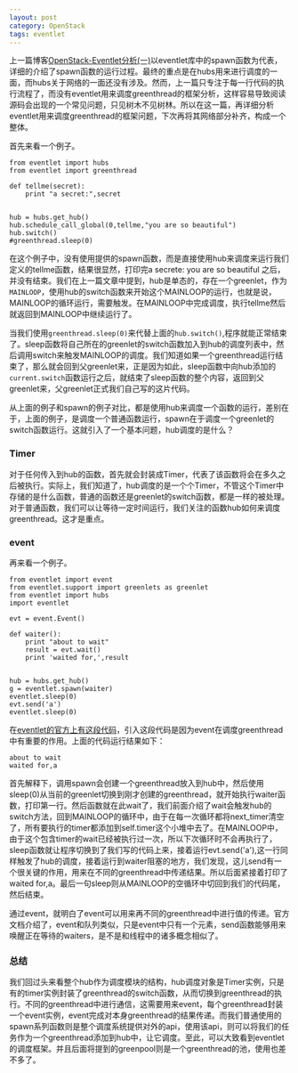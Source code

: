 ```yaml
---
layout: post
category: OpenStack
tags: eventlet
---
```


上一篇博客[OpenStack-Eventlet分析(一)](http://www.choudan.net/2013/08/19/OpenStack-eventlet分析%28一%29.html)以eventlet库中的spawn函数为代表，详细的介绍了spawn函数的运行过程。最终的重点是在hubs用来进行调度的一面，而hubs关于网络的一面还没有涉及。然而，上一篇只专注于每一行代码的执行流程了，而没有eventlet用来调度greenthread的框架分析，这样容易导致阅读源码会出现的一个常见问题，只见树木不见树林。所以在这一篇，再详细分析eventlet用来调度greenthread的框架问题，下次再将其网络部分补齐，构成一个整体。

首先来看一个例子。

    from eventlet import hubs
    from eventlet import greenthread

    def tellme(secret):
        print "a secret:",secret
        

    hub = hubs.get_hub()
    hub.schedule_call_global(0,tellme,"you are so beautiful")
    hub.switch()
    #greenthread.sleep(0)

在这个例子中，没有使用提供的spawn函数，而是直接使用hub来调度来运行我们定义的tellme函数，结果很显然，打印完a secrete: you are so beautiful 之后，并没有结束。我们在上一篇文章中提到，hub是单态的，存在一个greenlet，作为`MAINLOOP`，使用hub的switch函数来开始这个MAINLOOP的运行，也就是说，MAINLOOP的循环运行，需要触发。在MAINLOOP中完成调度，执行tellme然后就返回到MAINLOOP中继续运行了。

当我们使用`greenthread.sleep(0)`来代替上面的`hub.switch()`,程序就能正常结束了。sleep函数将自己所在的greenlet的switch函数加入到hub的调度列表中，然后调用switch来触发MAINLOOP的调度。我们知道如果一个greenthread运行结束了，那么就会回到父greenlet来，正是因为如此，sleep函数中向hub添加的`current.switch`函数运行之后，就结束了sleep函数的整个内容，返回到父greenlet来，父greenlet正式我们自己写的这片代码。

从上面的例子和spawn的例子对比，都是使用hub来调度一个函数的运行，差别在于，上面的例子，是调度一个普通函数运行，spawn在于调度一个greenlet的switch函数运行。这就引入了一个基本问题，hub调度的是什么？

### Timer

对于任何传入到hub的函数，首先就会封装成Timer，代表了该函数将会在多久之后被执行。实际上，我们知道了，hub调度的是一个个Timer，不管这个Timer中存储的是什么函数，普通的函数还是greenlet的switch函数，都是一样的被处理。对于普通函数，我们可以让等待一定时间运行，我们关注的函数hub如何来调度greenthread。这才是重点。

### event

再来看一个例子。

    from eventlet import event
    from eventlet.support import greenlets as greenlet
    from eventlet import hubs
    import eventlet

    evt = event.Event()

    def waiter():
        print "about to wait"
        result = evt.wait()
        print 'waited for,',result


    hub = hubs.get_hub()
    g = eventlet.spawn(waiter)
    eventlet.sleep(0)
    evt.send('a')
    eventlet.sleep(0)

在[eventlet的官方上有这段代码](http://eventlet.net/doc/modules/event.html)，引入这段代码是因为event在调度greenthread中有重要的作用。上面的代码运行结果如下：

    about to wait
    waited for,a

首先解释下，调用spawn会创建一个greenthread放入到hub中，然后使用sleep(0)从当前的greenlet切换到刚才创建的greenthread，就开始执行waiter函数，打印第一行。然后函数就在此wait了，我们前面介绍了wait会触发hub的switch方法，回到MAINLOOP的循环中，由于在每一次循环都将next_timer清空了，所有要执行的timer都添加到self.timer这个小堆中去了。在MAINLOOP中，由于这个包含timer的wait已经被执行过一次，所以下次循环时不会再执行了，sleep函数就让程序切换到了我们写的代码上来，接着运行evt.send('a'),这一行同样触发了hub的调度，接着运行到waiter阻塞的地方，我们发现，这儿send有一个很关键的作用，用来在不同的greenthread中传递结果。所以后面紧接着打印了waited for,a。最后一句sleep则从MAINLOOP的空循环中切回到我们的代码尾，然后结束。

通过event，就明白了event可以用来再不同的greenthread中进行值的传递。官方文档介绍了，event和队列类似，只是event中只有一个元素，send函数能够用来唤醒正在等待的waiters，是不是和线程中的诸多概念相似了。

### 总结

我们回过头来看整个hub作为调度模块的结构，hub调度对象是Timer实例，只是有的timer实例封装了greenthread的switch函数，从而切换到greenthread的执行。不同的greenthread中进行通信，这需要用来event，每个greenthread封装一个event实例，event完成对本身greenthread的结果传递。而我们普通使用的spawn系列函数则是整个调度系统提供对外的api，使用该api，则可以将我们的任务作为一个greenthread添加到hub中，让它调度。至此，可以大致看到eventlet的调度框架。并且后面将提到的greenpool则是一个greenthread的池，使用也差不多了。


